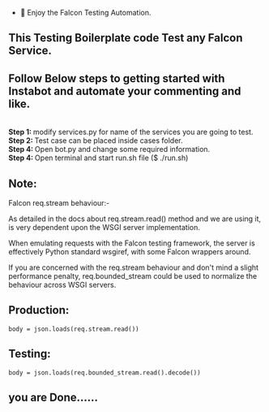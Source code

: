 
- 🔭 Enjoy the Falcon Testing Automation.

## This Testing Boilerplate code Test any Falcon Service.


## Follow Below steps to getting started with Instabot and automate your commenting and like.
</br>
<b>Step 1: </b>  modify services.py for name of the services you are going to test. 
<br/>
<b>Step 2: </b> Test case can be placed inside cases folder.
<br />
<b> Step 4: </b> Open bot.py and change some required information.
<br />
<b> Step 4: </b> Open terminal and start run.sh file ($ ./run.sh)



## Note:

Falcon req.stream behaviour:-

As detailed in the docs about req.stream.read() method and we are using it, is very dependent upon the WSGI server implementation. 

When emulating requests with the Falcon testing framework, the server is effectively Python standard wsgiref, with some Falcon wrappers around.

If you are concerned with the req.stream behaviour and don't mind a slight performance penalty, req.bounded_stream could be used to normalize the behaviour across WSGI servers.

## Production:
	body = json.loads(req.stream.read())
## Testing:
	body = json.loads(req.bounded_stream.read().decode())


## you are Done......